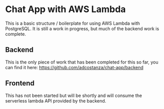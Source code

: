 # Chat App with AWS Lambda
This is a basic structure / boilerplate for using AWS Lambda with PostgreSQL. It is still a work in progress, but much of the backend work is complete.

## Backend
This is the only piece of work that has been completed for this so far, you can find it here: https://github.com/adcostanza/chat-app/backend

## Frontend
This has not been started but will be shortly and will consume the serverless lambda API provided by the backend.
